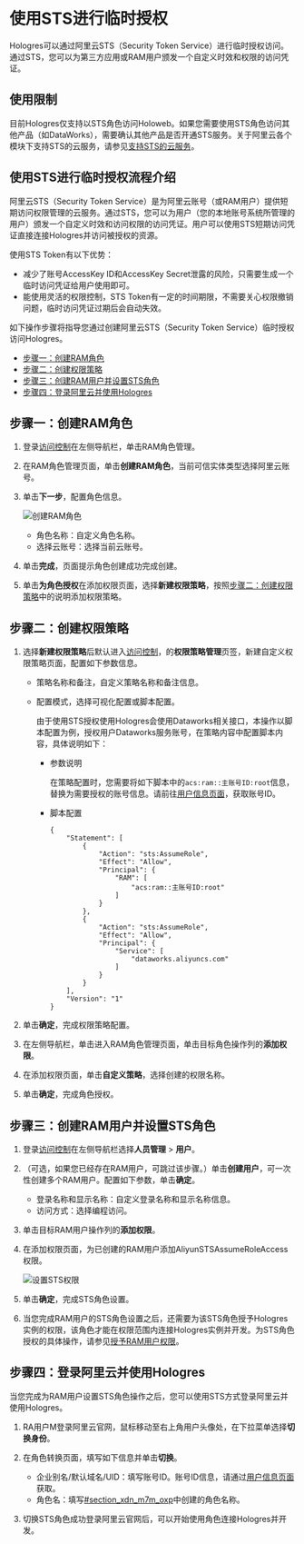 # 使用STS进行临时授权

Hologres可以通过阿里云STS（Security Token Service）进行临时授权访问。通过STS，您可以为第三方应用或RAM用户颁发一个自定义时效和权限的访问凭证。

## 使用限制

目前Hologres仅支持以STS角色访问Holoweb。如果您需要使用STS角色访问其他产品（如DataWorks），需要确认其他产品是否开通STS服务。关于阿里云各个模块下支持STS的云服务，请参见[支持STS的云服务](/cn.zh-CN/产品简介/支持STS的云服务.md)。

## 使用STS进行临时授权流程介绍

阿里云STS（Security Token Service）是为阿里云账号（或RAM用户）提供短期访问权限管理的云服务。通过STS，您可以为用户（您的本地账号系统所管理的用户）颁发一个自定义时效和访问权限的访问凭证。用户可以使用STS短期访问凭证直接连接Hologres并访问被授权的资源。

使用STS Token有以下优势：

-   减少了账号AccessKey ID和AccessKey Secret泄露的风险，只需要生成一个临时访问凭证给用户使用即可。
-   能使用灵活的权限控制，STS Token有一定的时间期限，不需要关心权限撤销问题，临时访问凭证过期后会自动失效。

如下操作步骤将指导您通过创建阿里云STS（Security Token Service）临时授权访问Hologres。

-   [步骤一：创建RAM角色](#section_nf5_ape_79m)
-   [步骤二：创建权限策略](#section_13e_84l_yoy)
-   [步骤三：创建RAM用户并设置STS角色](#section_5jy_62f_8by)
-   [步骤四：登录阿里云并使用Hologres](#section_dyn_453_xv2)

## 步骤一：创建RAM角色

1.  登录[访问控制](https://ram.console.aliyun.com/roles)在左侧导航栏，单击RAM角色管理。

2.  在RAM角色管理页面，单击**创建RAM角色**，当前可信实体类型选择阿里云账号。

3.  单击**下一步**，配置角色信息。

    ![创建RAM角色](https://static-aliyun-doc.oss-accelerate.aliyuncs.com/assets/img/zh-CN/0258311161/p228130.png)

    -   角色名称：自定义角色名称。
    -   选择云账号：选择当前云账号。
4.  单击**完成**，页面提示角色创建成功完成创建。

5.  单击**为角色授权**在添加权限页面，选择**新建权限策略**，按照[步骤二：创建权限策略](#section_13e_84l_yoy)中的说明添加权限策略。


## 步骤二：创建权限策略

1.  选择**新建权限策略**后默认进入[访问控制](https://ram.console.aliyun.com/roles)，的**权限策略管理**页签，新建自定义权限策略页面，配置如下参数信息。

    -   策略名称和备注，自定义策略名称和备注信息。
    -   配置模式，选择可视化配置或脚本配置。

        由于使用STS授权使用Hologres会使用Dataworks相关接口，本操作以脚本配置为例，授权用户Dataworks服务账号，在策略内容中配置脚本内容，具体说明如下：

        -   参数说明

            在策略配置时，您需要将如下脚本中的`acs:ram::主账号ID:root`信息，替换为需要授权的账号信息。请前往[用户信息页面](https://account.console.aliyun.com/?spm=5176.cngpdb.amxosvpfn.21.4ad17cacTR7tmU#/secure)，获取账号ID。

        -   脚本配置

            ```
            {
                "Statement": [
                    {
                        "Action": "sts:AssumeRole",
                        "Effect": "Allow",
                        "Principal": {
                            "RAM": [
                                "acs:ram::主账号ID:root"
                            ]
                        }
                    },
                    {
                        "Action": "sts:AssumeRole",
                        "Effect": "Allow",
                        "Principal": {
                            "Service": [
                                "dataworks.aliyuncs.com"
                            ]
                        }
                    }
                ],
                "Version": "1"
            }
            ```

2.  单击**确定**，完成权限策略配置。

3.  在左侧导航栏，单击进入RAM角色管理页面，单击目标角色操作列的**添加权限**。

4.  在添加权限页面，单击**自定义策略**，选择创建的权限名称。

5.  单击**确定**，完成角色授权。


## 步骤三：创建RAM用户并设置STS角色

1.  登录[访问控制](https://ram.console.aliyun.com/roles)在左侧导航栏选择**人员管理** \> **用户**。

2.  （可选，如果您已经存在RAM用户，可跳过该步骤。）单击**创建用户**，可一次性创建多个RAM用户。配置如下参数，单击**确定**。

    -   登录名称和显示名称：自定义登录名称和显示名称信息。
    -   访问方式：选择编程访问。
3.  单击目标RAM用户操作列的**添加权限**。

4.  在添加权限页面，为已创建的RAM用户添加AliyunSTSAssumeRoleAccess权限。

    ![设置STS权限](https://static-aliyun-doc.oss-accelerate.aliyuncs.com/assets/img/zh-CN/0258311161/p228212.png)

5.  单击**确定**，完成STS角色设置。

6.  当您完成RAM用户的STS角色设置之后，还需要为该STS角色授予Hologres实例的权限，该角色才能在权限范围内连接Hologres实例并开发。为STS角色授权的具体操作，请参见[授予RAM用户权限](/cn.zh-CN/账号与权限管理/授权操作/授予RAM用户权限.md)。


## 步骤四：登录阿里云并使用Hologres

当您完成为RAM用户设置STS角色操作之后，您可以使用STS方式登录阿里云并使用Hologres。

1.  RA用户M登录阿里云官网，鼠标移动至右上角用户头像处，在下拉菜单选择**切换身份**。

2.  在角色转换页面，填写如下信息并单击**切换**。

    -   企业别名/默认域名/UID：填写账号ID。账号ID信息，请通过[用户信息页面](https://account.console.aliyun.com/?spm=5176.cngpdb.amxosvpfn.21.4ad17cacTR7tmU#/secure)获取。
    -   角色名：填写[\#section\_xdn\_m7m\_oxp](#section_xdn_m7m_oxp)中创建的角色名称。
3.  切换STS角色成功登录阿里云官网后，可以开始使用角色连接Hologres并开发。


